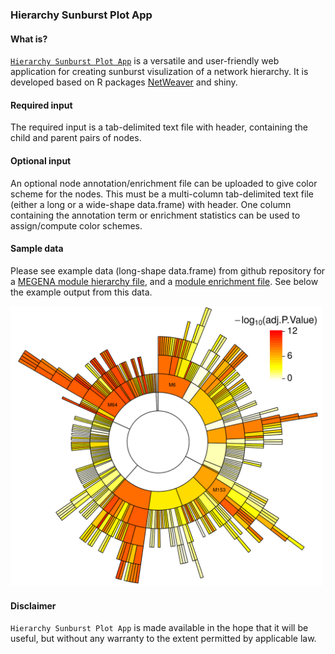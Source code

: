### Hierarchy Sunburst Plot App

#### What is?

[`Hierarchy Sunburst Plot App`](https://network.shinyapps.io/sunburst/) is a versatile and user-friendly web application for creating sunburst visulization of a network hierarchy. It is developed based on R packages [NetWeaver](https://github.com/mw201608/NetWeaver) and shiny.

#### Required input

The required input is a tab-delimited text file with header, containing the child and parent pairs of nodes.

#### Optional input

An optional node annotation/enrichment file can be uploaded to give color scheme for the nodes. This must be a multi-column tab-delimited text file (either a long or a wide-shape data.frame) with header. One column containing the annotation term or enrichment statistics can be used to assign/compute color schemes.

#### Sample data

Please see example data (long-shape data.frame) from github repository for a [MEGENA module hierarchy file](https://raw.githubusercontent.com/mw201608/sunburst.shiny/master/example/hierarchy.txt), and a [module enrichment file](https://raw.githubusercontent.com/mw201608/sunburst.shiny/master/example/enrichment.tsv). See below the example output from this data.

<img src="https://github.com/mw201608/sunburst.shiny/blob/master/ex1.png" width="500px">

#### Disclaimer

`Hierarchy Sunburst Plot App` is made available in the hope that it will be useful, but without any warranty to the extent permitted by applicable law.
